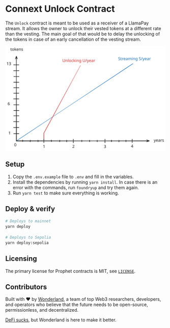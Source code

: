 # Connext Unlock Contract

The `Unlock` contract is meant to be used as a receiver of a LlamaPay stream. It allows the owner to unlock their vested tokens at a different rate than the vesting. The main goal of that would be to delay the unlocking of the tokens in case of an early cancellation of the vesting stream.

<img src="unlock.svg" alt="vesting and unlocking" align="center" />

## Setup

1. Copy the `.env.example` file to `.env` and fill in the variables.
1. Install the dependencies by running `yarn install`. In case there is an error with the commands, run `foundryup` and try them again.
1. Run `yarn test` to make sure everything is working.

## Deploy & verify

```bash
# Deploys to mainnet
yarn deploy

# Deploys to Sepolia
yarn deploy:sepolia
```

## Licensing

The primary license for Prophet contracts is MIT, see [`LICENSE`](./LICENSE).

## Contributors

Built with ❤️ by [Wonderland](https://defi.sucks), a team of top Web3 researchers, developers, and operators who believe that the future needs to be open-source, permissionless, and decentralized.

[DeFi sucks](https://defi.sucks), but Wonderland is here to make it better.
